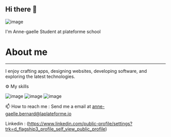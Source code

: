 ## Hi there 👋

![image](https://github.com/user-attachments/assets/85f100e5-e675-4f01-974b-0a27d4716ba1)




I'm Anne-gaelle
Student at plateforme school

# About me 
 __________

I enjoy crafting apps, designing websites, developing software, and exploring the latest technologies.

⚙️ My skills

![image](https://github.com/user-attachments/assets/123c1e1c-21b4-43c9-8d00-8516bc345051)
![image](https://github.com/user-attachments/assets/3500f7bd-3a1d-4309-b1aa-a6f866c7cba2)
![image](https://github.com/user-attachments/assets/f76632e9-df7b-4816-83bf-094db839bc83)


📫 How to reach me : Send me a email at anne-gaelle.bernard@laplateforme.io 

Linkedin : (https://www.linkedin.com/public-profile/settings?trk=d_flagship3_profile_self_view_public_profile)
